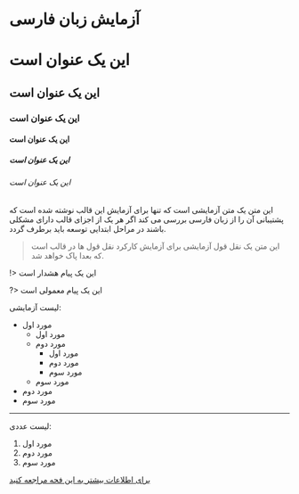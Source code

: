 # آزمایش زبان فارسی

# این یک عنوان است
## این یک عنوان است
### این یک عنوان است
#### این یک عنوان است
##### این یک عنوان است
###### این یک عنوان است

این متن یک متن آزمایشی است که تنها برای آزمایش این قالب نوشته شده است که پشتیبانی آن را از زبان فارسی بررسی می کند اگر هر یک از اجزای قالب دارای مشکلی باشند در مراحل ابتدایی توسعه باید برطرف گردد.

> این متن یک نقل قول آزمایشی برای آزمایش کارکرد نقل قول ها در قالب است که بعدا پاک خواهد شد.

!> این یک پیام هشدار است

?> این یک پیام معمولی است

لیست آزمایشی:
- مورد اول
    - مورد اول
    - مورد دوم
        - مورد اول
        - مورد دوم
        - مورد سوم
    - مورد سوم
- مورد دوم
- مورد سوم

---

لیست عددی:
1. مورد اول
2. مورد دوم
3. مورد سوم

[برای اطلاعات بیشتر به این فحه مراجعه کنید](http://sagemath.org)
